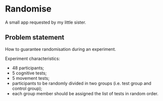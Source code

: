 # Randomise

A small app requested by my little sister.

## Problem statement

How to guarantee randomisation during an experiment.

Experiment characteristics:
- 48 participants;
- 5 cognitive tests;
- 5 movement tests;
- participants to be randomly divided in two groups (i.e. test group and control group);
- each group member should be assigned the list of tests in random order.